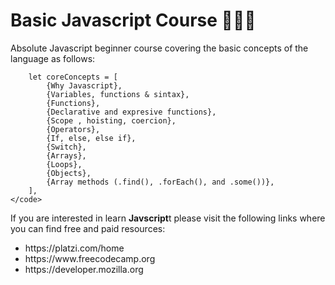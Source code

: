 # Basic Javascript Course 👨🏻‍💻

Absolute Javascript beginner course covering the basic concepts of the language as follows:
 

        let coreConcepts = [
            {Why Javascript},
            {Variables, functions & sintax},
            {Functions},
            {Declarative and expresive functions},
            {Scope , hoisting, coercion},
            {Operators},
            {If, else, else if},
            {Switch},
            {Arrays},
            {Loops},
            {Objects},
            {Array methods (.find(), .forEach(), and .some())},
        ],
    </code>

If you are interested in learn **Javscript**t please visit the following links where you can find free and paid resources:
<ul>
<li>https://platzi.com/home</li>
<li>https://www.freecodecamp.org</li>
<li>https://developer.mozilla.org</li>
</ul>
